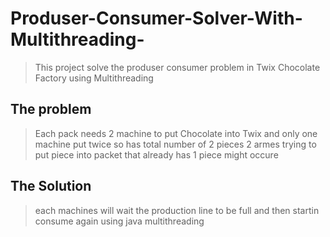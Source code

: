 # Produser-Consumer-Solver-With-Multithreading-
> This project solve the produser consumer problem in Twix Chocolate Factory using Multithreading
## The problem 
> Each pack needs 2 machine to put Chocolate into Twix and only one machine put twice so has total number of 2 pieces
> 2 armes trying to put piece into packet that already has 1 piece might occure
## The Solution
> each machines will wait the production line to be full and then startin consume again using java multithreading
